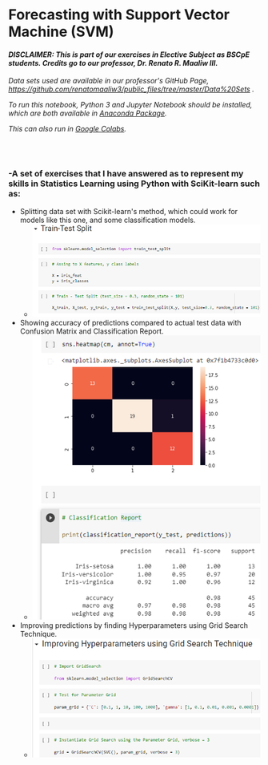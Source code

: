 # Forecasting with Support Vector Machine (SVM)
#### *DISCLAIMER: This is part of our exercises in Elective Subject as BSCpE students. Credits go to our professor, Dr. Renato R. Maaliw III.*
*Data sets used are available in our professor's GitHub Page, https://github.com/renatomaaliw3/public_files/tree/master/Data%20Sets .*

*To run this notebook, Python 3 and Jupyter Notebook should be installed, which are both available in [Anaconda Package](https://www.anaconda.com/products/distribution).*

*This can also run in [Google Colabs](colab.research.google.com).*

<br><br>

### -A set of exercises that I have answered as to represent my skills in Statistics Learning using Python with SciKit-learn such as:
- Splitting data set with Scikit-learn's method, which could work for models like this one, and some classification models.
  - ![](images/show1.PNG)
- Showing accuracy of predictions compared to actual test data with Confusion Matrix and Classification Report.
  - ![](images/show2.PNG)
- Improving predictions by finding Hyperparameters using Grid Search Technique. 
  - ![](images/show3.PNG)
